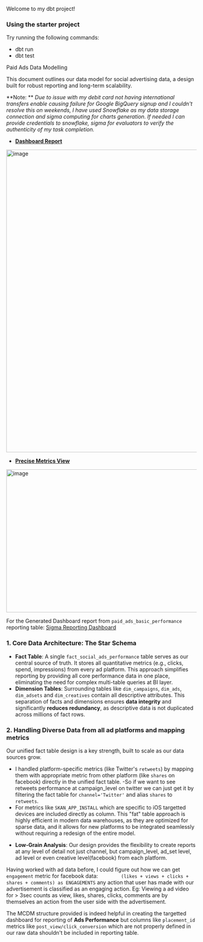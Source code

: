 Welcome to my dbt project!

### Using the starter project

Try running the following commands:
- dbt run
- dbt test

Paid Ads Data Modelling

This document outlines our data model for social advertising data, a design built for robust reporting and long-term scalability.

**Note: ** _Due to issue with my debit card not having international transfers enable causing failure for Google BigQuery signup and I couldn't resolve this on weekends, I have used Snowflake as my data storage connection and sigma computing for charts generation._
_If needed I can provide credentials to snowflake, sigma for evaluators to verify the authenticity of my task completion._

- **[Dashboard Report](https://github.com/The-Ali02/paid-ads-DM-challenge/blob/main/Improvado%20MCDM%20challenge%20dashboard.pdf)**
<img width="1082" height="800" alt="image" src="https://github.com/user-attachments/assets/a466a187-eccc-4224-8ef0-c17ebe6cf3cc" />


- **[Precise Metrics View](https://github.com/The-Ali02/paid-ads-DM-challenge/blob/main/Reporting%20Table.pdf)**
<img width="1652" height="378" alt="image" src="https://github.com/user-attachments/assets/66b438e0-05ba-45d4-811e-97b63b486aae" />



For the Generated Dashboard report from `paid_ads_basic_performance` reporting table: [Sigma Reporting Dashboard](https://app.sigmacomputing.com/paid-ads/workbook/workbook-6hVGQ80niUkyAKdVDGcOVE?:link_source=share)

### 1. Core Data Architecture: The Star Schema

* **Fact Table**: A single `fact_social_ads_performance` table serves as our central source of truth. It stores all quantitative metrics (e.g., clicks, spend, impressions) from every ad platform. This approach simplifies reporting by providing all core performance data in one place, eliminating the need for complex multi-table queries at BI layer. 
* **Dimension Tables**: Surrounding tables like `dim_campaigns`, `dim_ads`, `dim_adsets` and `dim_creatives` contain all descriptive attributes. This separation of facts and dimensions ensures **data integrity** and significantly **reduces redundancy**, as descriptive data is not duplicated across millions of fact rows.

### 2. Handling Diverse Data from all ad platforms and mapping metrics

Our unified fact table design is a key strength, built to scale as our data sources grow.

- I handled platform-specific metrics (like Twitter's `retweets`) by mapping them with appropriate metric from other platform (like `shares` on facebook) directly in the unified fact table.
-So if we want to see retweets performance at campaign_level on twitter we can just get it by filtering the fact table for `channel='Twitter'` and alias `shares` to `retweets`. 
- For metrics like `SKAN_APP_INSTALL` which are specific to iOS targetted devices are included directly as column.  This "fat" table approach is highly efficient in modern data warehouses, as they are optimized for sparse data, and it allows for new platforms to be integrated seamlessly without requiring a redesign of the entire model.

* **Low-Grain Analysis**: Our design provides the flexibility to create reports at any level of detail not just channel, but campaign_level, ad_set level, ad level or even creative level(facebook) from each platform.

Having worked with ad data before, I could figure out how we can get `engagement` metric for facebook data:
`        (likes + views + clicks + shares + comments) as ENGAGEMENTS` any action that user has made with our advertisement is classified as an engaging action. Eg: Viewing a ad video for > 3sec counts as view, likes, shares, clicks, comments are by themselves an action from the user side with the advertisement. 

The MCDM structure provided is indeed helpful in creating the targetted dashboard for reporting of **Ads Performance** but columns like `placement_id` metrics like `post_view/click_conversion` which are not properly defined in our raw data shouldn't be included in reporting table.

 
